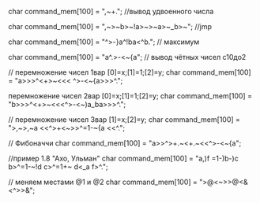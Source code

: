 char command_mem[100] = ",~+."; //вывод удвоенного числа

char command_mem[100] = ",~>~b>~!a>~>~a>~_b>~"; //jmp

char command_mem[100] = "^>-}a^!ba<^b."; // максимум

char command_mem[100] = "a^.>-<~{a"; // вывод чётных чисел с10до2

// перемножение чисел 1вар [0]=x;[1]=1;[2]=y;
char command_mem[100] = "a>>>^<+>~<<< ^>-<~{a>>>^."; 

перемножение чисел 2вар [0]=x;[1]=1;[2]=y;
char command_mem[100] = "b>>>^<+>~<<<^>-<~)a_ba>>>^."; 

// перемножение чисел 3вар [1]=x;[2]=y;
char command_mem[100] = ">,~>,~a <<^>+<~>>^=1-~{a <<^.";

// Фибоначчи
char command_mem[100] = "a>>^>+.~<+.~<<^>-<~{a"; 

//пример 1.8 "Ахо, Ульман"
char command_mem[100] = "a,)f =1-)b-)c b>^=1-~!d c>^=1+~ d<_a f>^.";  

// меняем местами @1 и @2
char command_mem[100] = ">@<~>>@<&<^>>&"; 
